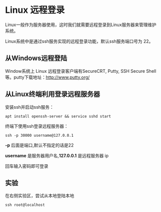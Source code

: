 # Linux 远程登录

Linux一般作为服务器使用，这时我们就需要远程登录到Linux服务器来管理维护系统。

Linux系统中是通过ssh服务实现的远程登录功能，默认ssh服务端口号为 22。

## 从Windows远程登陆

Window系统上 Linux 远程登录客户端有SecureCRT, Putty, SSH Secure Shell等。putty下载地址：http://www.putty.org/

## 从Linux终端利用登录远程服务器

安装ssh并启动ssh服务：

```
apt install openssh-server && service sshd start
```

终端下使用ssh登录远程服务器：

```
ssh -p 30000 username@127.0.0.1
```

**-p** 后面是端口,默认不指定的话是22

**username** 是服务器用户名,**127.0.0.1** 是远程服务器 ip

回车输入密码即可登录

## 实验

在右侧实验区，尝试从本地登陆本地

```shell
ssh root@localhost
```

<code title="Linux 远程登录" description="a" keyword="a">